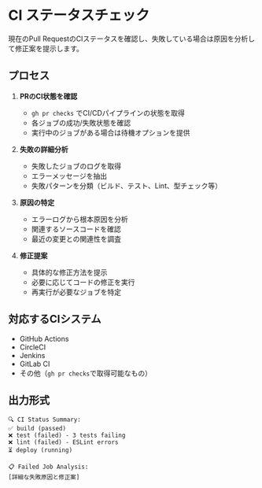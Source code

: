# CI ステータスチェック

現在のPull RequestのCIステータスを確認し、失敗している場合は原因を分析して修正案を提示します。

## プロセス

1. **PRのCI状態を確認**
   - `gh pr checks` でCI/CDパイプラインの状態を取得
   - 各ジョブの成功/失敗状態を確認
   - 実行中のジョブがある場合は待機オプションを提供

2. **失敗の詳細分析**
   - 失敗したジョブのログを取得
   - エラーメッセージを抽出
   - 失敗パターンを分類（ビルド、テスト、Lint、型チェック等）

3. **原因の特定**
   - エラーログから根本原因を分析
   - 関連するソースコードを確認
   - 最近の変更との関連性を調査

4. **修正提案**
   - 具体的な修正方法を提示
   - 必要に応じてコードの修正を実行
   - 再実行が必要なジョブを特定

## 対応するCIシステム

- GitHub Actions
- CircleCI
- Jenkins
- GitLab CI
- その他（`gh pr checks`で取得可能なもの）

## 出力形式

```
🔍 CI Status Summary:
✅ build (passed)
❌ test (failed) - 3 tests failing
❌ lint (failed) - ESLint errors
⏳ deploy (running)

📋 Failed Job Analysis:
[詳細な失敗原因と修正案]
```